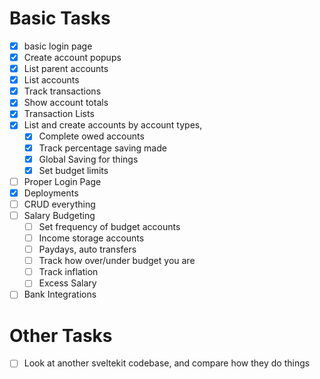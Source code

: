 # Basic Tasks
 - [x] basic login page
 - [x] Create account popups
 - [x] List parent accounts 
 - [x] List accounts
 - [x] Track transactions
 - [x] Show account totals
 - [x] Transaction Lists
 - [x] List and create accounts by account types, 
   - [x] Complete owed accounts
   - [x] Track percentage saving made
   - [x] Global Saving for things
   - [x] Set budget limits
 - [ ] Proper Login Page
 - [x] Deployments
 - [ ] CRUD everything
 - [ ] Salary Budgeting
   - [ ] Set frequency of budget accounts
   - [ ] Income storage accounts
   - [ ] Paydays, auto transfers
   - [ ] Track how over/under budget you are
   - [ ] Track inflation
   - [ ] Excess Salary
 - [ ] Bank Integrations

# Other Tasks
 - [ ] Look at another sveltekit codebase, and compare how they do things